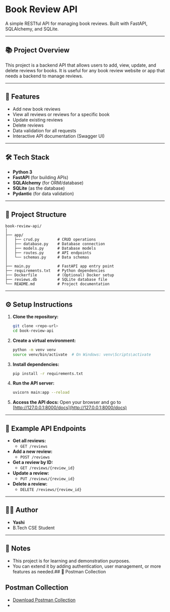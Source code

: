 # Book Review API

A simple RESTful API for managing book reviews. Built with FastAPI, SQLAlchemy, and SQLite.

---

## 📚 Project Overview
This project is a backend API that allows users to add, view, update, and delete reviews for books. It is useful for any book review website or app that needs a backend to manage reviews.

---

## 🚀 Features
- Add new book reviews
- View all reviews or reviews for a specific book
- Update existing reviews
- Delete reviews
- Data validation for all requests
- Interactive API documentation (Swagger UI)

---

## 🛠️ Tech Stack
- **Python 3**
- **FastAPI** (for building APIs)
- **SQLAlchemy** (for ORM/database)
- **SQLite** (as the database)
- **Pydantic** (for data validation)

---

## 📁 Project Structure
```
book-review-api/
│
├── app/
│   ├── crud.py        # CRUD operations
│   ├── database.py    # Database connection
│   ├── models.py      # Database models
│   ├── routes.py      # API endpoints
│   └── schemas.py     # Data schemas
│
├── main.py            # FastAPI app entry point
├── requirements.txt   # Python dependencies
├── Dockerfile         # (Optional) Docker setup
├── reviews.db         # SQLite database file
└── README.md          # Project documentation
```

---

## ⚙️ Setup Instructions

1. **Clone the repository:**
   ```bash
   git clone <repo-url>
   cd book-review-api
   ```

2. **Create a virtual environment:**
   ```bash
   python -m venv venv
   source venv/bin/activate  # On Windows: venv\Scripts\activate
   ```

3. **Install dependencies:**
   ```bash
   pip install -r requirements.txt
   ```

4. **Run the API server:**
   ```bash
   uvicorn main:app --reload
   ```

5. **Access the API docs:**
   Open your browser and go to [http://127.0.0.1:8000/docs](http://127.0.0.1:8000/docs)

---

## 📝 Example API Endpoints

- **Get all reviews:**
  - `GET /reviews`
- **Add a new review:**
  - `POST /reviews`
- **Get a review by ID:**
  - `GET /reviews/{review_id}`
- **Update a review:**
  - `PUT /reviews/{review_id}`
- **Delete a review:**
  - `DELETE /reviews/{review_id}`

---

## 🙋‍♀️ Author
- **Yashi**
- B.Tech CSE Student

---

## 📢 Notes
- This project is for learning and demonstration purposes.
- You can extend it by adding authentication, user management, or more features as needed.## 🧪 Postman Collection
## Postman Collection
- [Download Postman Collection](Book-Review-API.postman_collection.json)
- 
